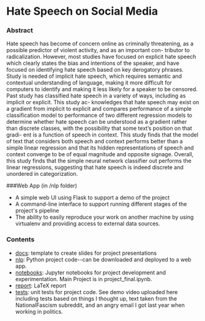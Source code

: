 # Hate Speech on Social Media
### Abstract
Hate speech has become of concern online as criminally threatening, as a possible predictor of violent activity, and as an important con- tributor to radicalization. However, most studies have focused on explicit hate speech which clearly states the bias and intentions of the speaker, and have focused on identifying hate speech based on key derogatory phrases. Study is needed of implicit hate speech, which requires semantic and contextual understanding of language, making it more difficult for computers to identify and making it less likely for a speaker to be censored. Past study has classified hate speech in a variety of ways, including as implicit or explicit. This study ac- knowledges that hate speech may exist on a gradient from implicit to explicit and compares performance of a simple classification model to performance of two different regression models to determine whether hate speech can be understood as a gradient rather than discrete classes, with the possibility that some text’s position on that gradi- ent is a function of speech in context. This study finds that the model of text that considers both speech and context performs better than a simple linear regression and that its hidden representations of speech and context converge to be of equal magnitude and opposite signage. Overall, this study finds that the simple neural network classifier out performs the linear regressions, suggesting that hate speech is indeed discrete and unordered in categorization.

###Web App (in /nlp folder)
- A simple web UI using Flask to support a demo of the project
- A command-line interface to support running different stages of the project's pipeline
- The ability to easily reproduce your work on another machine by using virtualenv and providing access to external data sources.

### Contents

- [docs](docs): template to create slides for project presentations
- [nlp](nlp): Python project code--can be downloaded and deployed to a web app.
- [notebooks](notebooks): Jupyter notebooks for project development and experimentation. Main Project is in project_final.ipynb.
- [report](report): LaTeX report
- [tests](tests): unit tests for project code. See demo video uploaded here including tests based on things I thought up, text taken from the NationalFascism subreddit, and an angry email I got last year when working in politics.
